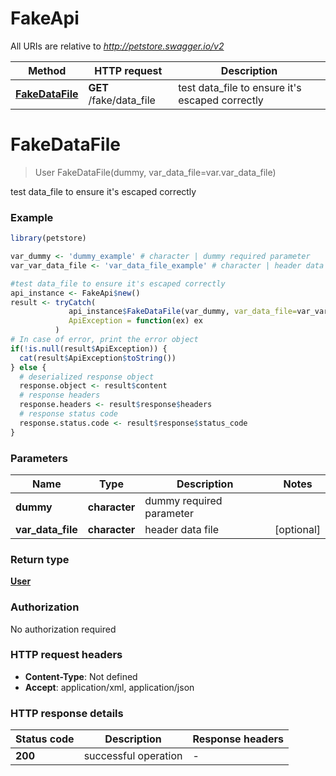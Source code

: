 # FakeApi

All URIs are relative to *http://petstore.swagger.io/v2*

Method | HTTP request | Description
------------- | ------------- | -------------
[**FakeDataFile**](FakeApi.md#FakeDataFile) | **GET** /fake/data_file | test data_file to ensure it&#39;s escaped correctly


# **FakeDataFile**
> User FakeDataFile(dummy, var_data_file=var.var_data_file)

test data_file to ensure it's escaped correctly



### Example
```R
library(petstore)

var_dummy <- 'dummy_example' # character | dummy required parameter
var_var_data_file <- 'var_data_file_example' # character | header data file

#test data_file to ensure it's escaped correctly
api_instance <- FakeApi$new()
result <- tryCatch(
             api_instance$FakeDataFile(var_dummy, var_data_file=var_var_data_file),
             ApiException = function(ex) ex
          )
# In case of error, print the error object
if(!is.null(result$ApiException)) {
  cat(result$ApiException$toString())
} else {
  # deserialized response object
  response.object <- result$content
  # response headers
  response.headers <- result$response$headers
  # response status code
  response.status.code <- result$response$status_code
}
```

### Parameters

Name | Type | Description  | Notes
------------- | ------------- | ------------- | -------------
 **dummy** | **character**| dummy required parameter | 
 **var_data_file** | **character**| header data file | [optional] 

### Return type

[**User**](User.md)

### Authorization

No authorization required

### HTTP request headers

 - **Content-Type**: Not defined
 - **Accept**: application/xml, application/json

### HTTP response details
| Status code | Description | Response headers |
|-------------|-------------|------------------|
| **200** | successful operation |  -  |

